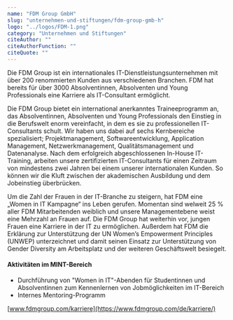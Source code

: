 ```yaml
---
name: "FDM Group GmbH"
slug: "unternehmen-und-stiftungen/fdm-group-gmb-h"
logo: "../logos/FDM-1.png"
category: "Unternehmen und Stiftungen"
citeAuthor: ""
citeAuthorFunction: ""
citeQuote: ""
---
```


Die FDM Group ist ein internationales IT-Dienstleistungsunternehmen mit über 200 renommierten Kunden aus verschiedenen Branchen. FDM hat bereits für über 3000 Absolventinnen, Absolventen und Young Professionals eine Karriere als IT-Consultant ermöglicht.

Die FDM Group bietet ein international anerkanntes Traineeprogramm an, das Absolventinnen, Absolventen und Young Professionals den Einstieg in die Berufswelt enorm vereinfacht, in dem es sie zu professionellen IT-Consultants schult. Wir haben uns dabei auf sechs Kernbereiche spezialisiert; Projektmanagement, Softwareentwicklung, Application Management, Netzwerkmanagement, Qualitätsmanagement und Datenanalyse. Nach dem erfolgreich abgeschlossenen In-House IT-Training, arbeiten unsere zertifizierten IT-Consultants für einen Zeitraum von mindestens zwei Jahren bei einem unserer internationalen Kunden. So können wir die Kluft zwischen der akademischen Ausbildung und dem Jobeinstieg überbrücken.

Um die Zahl der Frauen in der IT-Branche zu steigern, hat FDM eine „Women in IT Kampagne“ ins Leben gerufen. Momentan sind welweit 25 % aller FDM Mitarbeitenden weiblich und unsere Managementebene weist eine Mehrzahl an Frauen auf. Die FDM Group hat weiterhin vor, jungen Frauen eine Karriere in der IT zu ermöglichen. Außerdem hat FDM die Erklärung zur Unterstützung der UN Women’s Empowerment Principles (UNWEP) unterzeichnet und damit seinen Einsatz zur Unterstützung von Gender Diversity am Arbeitsplatz und der weiteren Geschäftswelt besiegelt.

#### Aktivitäten im MINT-Bereich

- Durchführung von "Women in IT"-Abenden für Studentinnen und Absolventinnen zum Kennenlernen von Jobmöglichkeiten im IT-Bereich
- Internes Mentoring-Programm

[www.fdmgroup.com/karriere](https://www.fdmgroup.com/de/karriere/)

